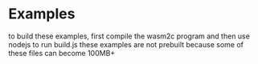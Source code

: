 # Examples
to build these examples, first compile the wasm2c program and then use nodejs to run build.js
these examples are not prebuilt because some of these files can become 100MB+